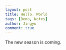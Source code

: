 ```yaml
---
layout: post
title: Hello, World
tags: [Demo, Notes]
author: Jingyu
comment: true
---
```


The new season is coming.
